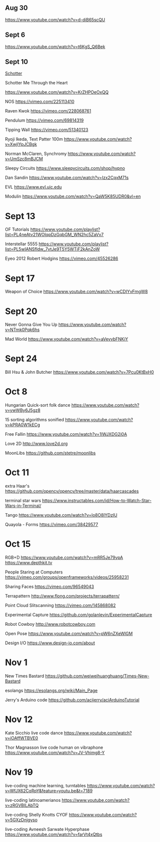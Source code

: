 ## Aug 30

https://www.youtube.com/watch?v=d-diB65scQU

## Sept 6

https://www.youtube.com/watch?v=t6KgS_Q6Bek

## Sept 10

[Schotter](http://www.medienkunstnetz.de/works/schotter/)

Schotter Me Through the Heart

https://www.youtube.com/watch?v=KrZHPOeOxQQ

NOS
https://vimeo.com/225113410

Raven Kwok
https://vimeo.com/228068761

Pendulum
https://vimeo.com/69814319

Tipping Wall
https://vimeo.com/51340123

Ryoji Ikeda, Text Patter 100m
https://www.youtube.com/watch?v=XwjlYpJCBgk

Norman McClaren, Synchromy
https://www.youtube.com/watch?v=UmSzc8mBJCM

Sleepy Circuits
https://www.sleepycircuits.com/shop/hypno

Dan Sandin
https://www.youtube.com/watch?v=Izx2CqxM71s

EVL
https://www.evl.uic.edu

Modulin
https://www.youtube.com/watch?v=QaW5K85UDR0&vl=en

# Sept 13
OF Tutorials
https://www.youtube.com/playlist?list=PL4neAtv21WOlqpDzGqbGM_WN2hc5ZaVv7

Interstellar 5555
https://www.youtube.com/playlist?list=PL5wIANSfIdw_7vtJe9T5Y5WTiF2kAnZoW

Eyeo 2012 Robert Hodgins
https://vimeo.com/45526286

# Sept 17
Weapon of Choice
https://www.youtube.com/watch?v=wCDIYvFmgW8

# Sept 20
Never Gonna Give You Up
https://www.youtube.com/watch?v=NTmk0Pqk6hs

Mad World
https://www.youtube.com/watch?v=aVevvbFNKiY

# Sept 24
Bill Hsu & John Butcher
https://www.youtube.com/watch?v=7Pcu0KtBxH0

# Oct 8
Hungarian Quick-sort folk dance
https://www.youtube.com/watch?v=ywWBy6J5gz8

15 sorting algorithms sonified
https://www.youtube.com/watch?v=kPRA0W1kECg

Free Fallin
https://www.youtube.com/watch?v=1lWJXDG2i0A

Love 2D
http://www.love2d.org

MoonLibs
https://github.com/stetre/moonlibs

# Oct 11
extra Haar's
https://github.com/opencv/opencv/tree/master/data/haarcascades

terminal star wars
https://www.instructables.com/id/How-to-Watch-Star-Wars-in-Terminal/

Tango
https://www.youtube.com/watch?v=lo8O8lYDzIU

Quayola - Forms
https://vimeo.com/38429577

# Oct 15
RGB+D
https://www.youtube.com/watch?v=mRR5Je79vpA
https://www.depthkit.tv

People Staring at Computers
https://vimeo.com/groups/openframeworks/videos/25958231

Sharing Faces
https://vimeo.com/96549043

Terrapattern
http://www.flong.com/projects/terrapattern/

Point Cloud Slitscanning
https://vimeo.com/145868082

Experimental Capture
https://github.com/golanlevin/ExperimentalCapture

Robot Cowboy
http://www.robotcowboy.com

Open Pose
https://www.youtube.com/watch?v=pW6nZXeWlGM

Design I/O
https://www.design-io.com/about

# Nov 1
New Times Bastard
https://github.com/weiweihuanghuang/Times-New-Bastard

esolangs
https://esolangs.org/wiki/Main_Page

Jerry's Arduino code
https://github.com/acijerry/aciArduinoTutorial

# Nov 12
Kate Sicchio live code dance
https://www.youtube.com/watch?v=iOAffWTBVE0

Thor Magnasson live code human on vibraphone
https://www.youtube.com/watch?v=JV-Vhimg8-Y

# Nov 19
live-coding machine learning, turntables
https://www.youtube.com/watch?v=WfJX62CqRpY&feature=youtu.be&t=7189

live-coding latinoamerianos
https://www.youtube.com/watch?v=zRGVBILAbTQ

live-coding Shelly Knotts CYOF
https://www.youtube.com/watch?v=5GXzDnjgyso

live-coding Avneesh Sarwate Hyperphase
https://www.youtube.com/watch?v=farVt4xQtbs
